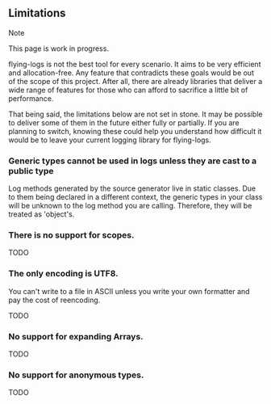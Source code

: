 ## Limitations 

> [!NOTE] 
> This page is work in progress.

flying-logs is not the best tool for every scenario. It aims to be very efficient and allocation-free. Any feature that contradicts these goals would be out of the scope of this project. After all, there are already libraries that deliver a wide range of features for those who can afford to sacrifice a little bit of performance.

That being said, the limitations below are not set in stone. It may be possible to deliver some of them in the future either fully or partially. If you are planning to switch, knowing these could help you understand how difficult it would be to leave your current logging library for flying-logs.

### Generic types cannot be used in logs unless they are cast to a public type
Log methods generated by the source generator live in static classes. Due to them being declared in a different context, the generic types in your class will be unknown to the log method you are calling. Therefore, they will be treated as 'object's.

### There is no support for scopes.
TODO

### The only encoding is UTF8.
You can't write to a file in ASCII unless you write your own formatter and pay the cost of reencoding.

TODO

### No support for expanding Arrays.
TODO

### No support for anonymous types.
TODO